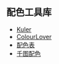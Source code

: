 ## 配色工具库

*   [Kuler](https://color.adobe.com/create/color-wheel/)
*   [ColourLover](http://www.colourlovers.com/)
*   [配色表](http://tool.c7sky.com/webcolor/#character_7)
*   [千图配色](http://www.58pic.com/peise/)

